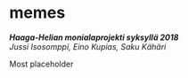 # memes
***Haaga-Helian monialaprojekti syksyllä 2018***  
*Jussi Isosomppi, Eino Kupias, Saku Kähäri*


Most placeholder
